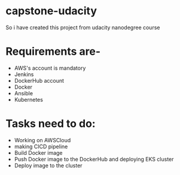 # capstone-udacity
So i have created this project from udacity nanodegree course

# Requirements are-

* AWS's account is mandatory
* Jenkins 
* DockerHub account 
* Docker
* Ansible
* Kubernetes


# Tasks need to do:

* Working on AWSCloud 
* making CICD pipeline 
* Build Docker image 
* Push Docker image to the DockerHub and deploying EKS cluster 
* Deploy image to the cluster



